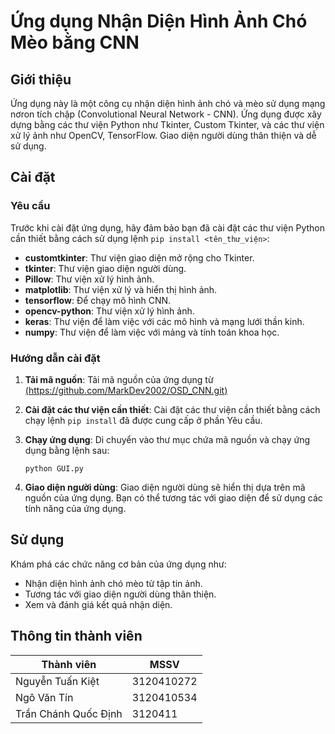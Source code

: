 # Ứng dụng Nhận Diện Hình Ảnh Chó Mèo bằng CNN

## Giới thiệu

Ứng dụng này là một công cụ nhận diện hình ảnh chó và mèo sử dụng mạng nơron tích chập (Convolutional Neural Network - CNN). Ứng dụng được xây dựng bằng các thư viện Python như Tkinter, Custom Tkinter, và các thư viện xử lý ảnh như OpenCV, TensorFlow. Giao diện người dùng thân thiện và dễ sử dụng.

## Cài đặt

### Yêu cầu

Trước khi cài đặt ứng dụng, hãy đảm bảo bạn đã cài đặt các thư viện Python cần thiết bằng cách sử dụng lệnh `pip install <tên_thư_viện>`:

- **customtkinter**: Thư viện giao diện mở rộng cho Tkinter.
- **tkinter**: Thư viện giao diện người dùng.
- **Pillow**: Thư viện xử lý hình ảnh.
- **matplotlib**: Thư viện xử lý và hiển thị hình ảnh.
- **tensorflow**: Để chạy mô hình CNN.
- **opencv-python**: Thư viện xử lý hình ảnh.
- **keras**: Thư viện để làm việc với các mô hình và mạng lưới thần kinh.
- **numpy**: Thư viện để làm việc với mảng và tính toán khoa học.

### Hướng dẫn cài đặt

1. **Tải mã nguồn**: Tải mã nguồn của ứng dụng từ [(https://github.com/MarkDev2002/OSD_CNN.git)](https://github.com/MarkDev2002/OSSD.git)

2. **Cài đặt các thư viện cần thiết**: Cài đặt các thư viện cần thiết bằng cách chạy lệnh `pip install` đã được cung cấp ở phần Yêu cầu.

3. **Chạy ứng dụng**: Di chuyển vào thư mục chứa mã nguồn và chạy ứng dụng bằng lệnh sau:
    ```shell
    python GUI.py
    ```

4. **Giao diện người dùng**: Giao diện người dùng sẽ hiển thị dựa trên mã nguồn của ứng dụng. Bạn có thể tương tác với giao diện để sử dụng các tính năng của ứng dụng.

## Sử dụng

Khám phá các chức năng cơ bản của ứng dụng như:
- Nhận diện hình ảnh chó mèo từ tập tin ảnh.
- Tương tác với giao diện người dùng thân thiện.
- Xem và đánh giá kết quả nhận diện.

## Thông tin thành viên

| Thành viên           | MSSV      |
|----------------------|-----------|
| Nguyễn Tuấn Kiệt     | 3120410272 |
| Ngô Văn Tín          | 3120410534 |
| Trần Chánh Quốc Định | 3120411   |

